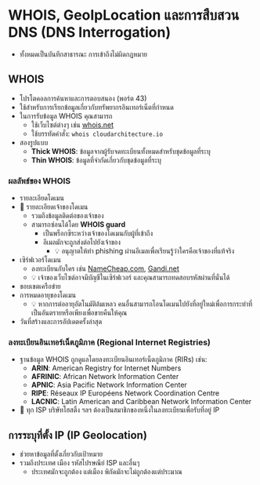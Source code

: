 
# WHOIS, GeoIpLocation และการสืบสวน DNS (DNS Interrogation)

- ทั้งหมดเป็นบันทึกสาธารณะ การเข้าถึงไม่ผิดกฎหมาย

## WHOIS

- โปรโตคอลการค้นหาและการตอบสนอง (พอร์ต 43)
- ใช้สำหรับการเรียกข้อมูลเกี่ยวกับทรัพยากรอินเทอร์เน็ตที่กำหนด
- ในการรับข้อมูล WHOIS คุณสามารถ
  - ใช้เว็บไซต์ต่างๆ เช่น [whois.net](https://www.whois.net)
  - ใช้บรรทัดคำสั่ง: `whois cloudarchitecture.io`
- สองรูปแบบ
  - **Thick WHOIS**: ข้อมูลจากผู้รับจดทะเบียนทั้งหมดสำหรับชุดข้อมูลที่ระบุ
  - **Thin WHOIS**: ข้อมูลที่จำกัดเกี่ยวกับชุดข้อมูลที่ระบุ

### ผลลัพธ์ของ WHOIS

- รายละเอียดโดเมน
- 📝 รายละเอียดเจ้าของโดเมน
  - รวมถึงข้อมูลติดต่อของเจ้าของ
  - สามารถซ่อนได้โดย **WHOIS guard**
    - เป็นพร็อกซีระหว่างเจ้าของโดเมนกับผู้ที่เข้าถึง
    - อีเมลมักจะถูกส่งต่อไปยังเจ้าของ
      - 💡 อนุญาตให้ทำ phishing ผ่านอีเมลเพื่อเรียนรู้ว่าใครคือเจ้าของที่แท้จริง
- เซิร์ฟเวอร์โดเมน
  - ลงทะเบียนกับใคร เช่น [NameCheap.com](https://www.namecheap.com), [Gandi.net](https://www.gandi.net)
  - 💡 เจ้าของเว็บไซต์อาจมีบัญชีในเซิร์ฟเวอร์ และคุณสามารถทดสอบรหัสผ่านที่นั่นได้
- ขอบเขตเครือข่าย
- การหมดอายุของโดเมน
  - 💡 หากการต่ออายุอัตโนมัติล้มเหลว คนอื่นสามารถโอนโดเมนไปยังที่อยู่ใหม่เพื่อการกระทำที่เป็นอันตรายหรือเพียงเพื่อขายคืนให้คุณ
- วันที่สร้างและการอัปเดตครั้งล่าสุด

### ลงทะเบียนอินเทอร์เน็ตภูมิภาค (Regional Internet Registries)

- ฐานข้อมูล WHOIS ถูกดูแลโดยลงทะเบียนอินเทอร์เน็ตภูมิภาค (RIRs) เช่น:
  - **ARIN**: American Registry for Internet Numbers
  - **AFRINIC**: African Network Information Center
  - **APNIC**: Asia Pacific Network Information Center
  - **RIPE**: Réseaux IP Européens Network Coordination Centre
  - **LACNIC**: Latin American and Caribbean Network Information Center
- 🤗 ทุก ISP บริษัทโฮสติ้ง ฯลฯ ต้องเป็นสมาชิกของหนึ่งในลงทะเบียนเพื่อรับที่อยู่ IP

## การระบุที่ตั้ง IP (IP Geolocation)

- ช่วยหาข้อมูลที่ตั้งเกี่ยวกับเป้าหมาย
- รวมถึงประเทศ เมือง รหัสไปรษณีย์ ISP และอื่นๆ
  - ประเทศมักจะถูกต้อง แต่เมือง พิกัดมักจะไม่ถูกต้องแต่ประมาณ
